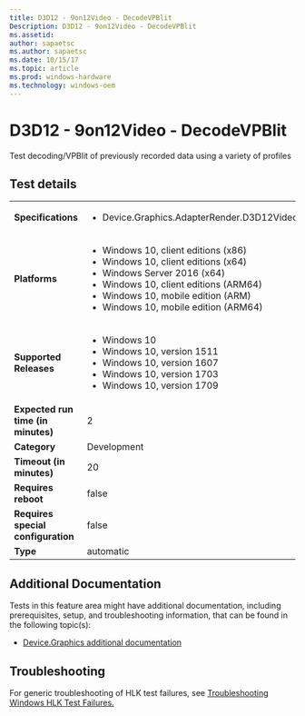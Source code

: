 ```yaml
---
title: D3D12 - 9on12Video - DecodeVPBlit
Description: D3D12 - 9on12Video - DecodeVPBlit
ms.assetid: 
author: sapaetsc
ms.author: sapaetsc
ms.date: 10/15/17
ms.topic: article
ms.prod: windows-hardware
ms.technology: windows-oem
---
```


# D3D12 - 9on12Video - DecodeVPBlit

Test decoding/VPBlit of previously recorded data using a variety of profiles

## Test details
|||
|---|---|
| **Specifications**  | <ul><li>Device.Graphics.AdapterRender.D3D12VideoDecoding.CoreRequirement</li></ul> |  
| **Platforms**   | <ul><li>Windows 10, client editions (x86)</li><li>Windows 10, client editions (x64)</li><li>Windows Server 2016 (x64)</li><li>Windows 10, client editions (ARM64)</li><li>Windows 10, mobile edition (ARM)</li><li>Windows 10, mobile edition (ARM64)</li></ul> |
| **Supported Releases** | <ul><li>Windows 10</li><li>Windows 10, version 1511</li><li>Windows 10, version 1607</li><li>Windows 10, version 1703</li><li>Windows 10, version 1709</li></ul> |
|**Expected run time (in minutes)**| 2 |
|**Category**| Development |
|**Timeout (in minutes)**| 20 |
|**Requires reboot**| false |
|**Requires special configuration**| false |
|**Type**| automatic |




## Additional Documentation
Tests in this feature area might have additional documentation, including prerequisites, setup, and troubleshooting information, that can be found in the following topic(s): <ul><li>[Device.Graphics additional documentation](https:\//docs.microsoft.com/en-us/windows-hardware/test/hlk/testref/device-graphics-additional-documentation.md)</li></ul>

## Troubleshooting
For generic troubleshooting of HLK test failures, see [Troubleshooting Windows HLK Test Failures.](https://docs.microsoft.com/en-us/windows-hardware/HLK/troubleshooting.html)